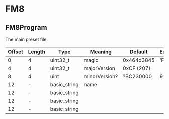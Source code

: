 # FM8

## FM8Program

The main preset file.

| Offset | Length | Type         | Meaning       | Default    | Examples |
| ------ | ------ | ------------ | ------------- | ---------- | -------- |
| 0      | 4      | uint32_t     | magic         | 0x464d3845 | 'FM8E'   |
| 4      | 4      | uint32_t     | majorVersion  | 0xCF (207) |          |
| 8      | 4      | uint         | minorVersion? | ?BC230000  | 9148     |
| 12     | -      | basic_string | name          |            |          |
| 12     | -      | basic_string |               |            |          |
| 12     | -      | basic_string |               |            |          |
| 12     | -      | basic_string |               |            |          |
